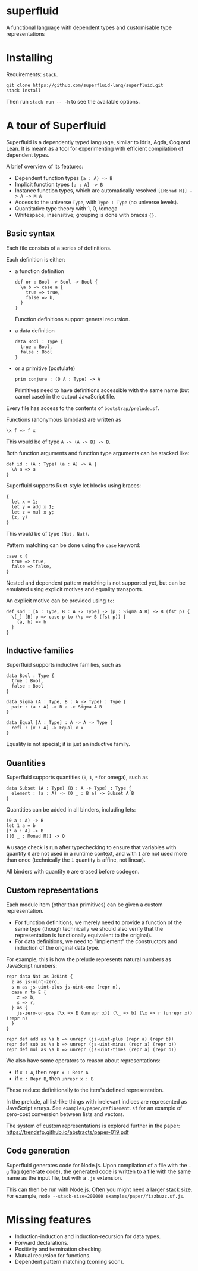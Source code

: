 # superfluid

A functional language with dependent types and customisable type representations

# Installing

Requirements: `stack`.

```
git clone https://github.com/superfluid-lang/superfluid.git
stack install
```

Then run `stack run -- -h` to see the available options.

# A tour of Superfluid

Superfluid is a dependently typed language, similar to Idris, Agda, Coq and Lean.
It is meant as a tool for experimenting with efficient compilation of dependent types.

A brief overview of its features:

- Dependent function types `(a : A) -> B`
- Implicit function types `[a : A] -> B`
- Instance function types, which are automatically resolved `[[Monad M]] -> A -> M A`
- Access to the universe `Type`, with `Type : Type` (no universe levels).
- Quantitative type theory with 1, 0, \omega
- Whitespace, insensitive; grouping is done with braces `{}`.

## Basic syntax

Each file consists of a series of definitions.

Each definition is either:

- a function definition

    ```
    def or : Bool -> Bool -> Bool {
      \a b => case a {
        true => true,
        false => b,
      }
    }
    ```

    Function definitions support general recursion.

- a data definition

    ```
    data Bool : Type {
      true : Bool,
      false : Bool
    }
    ```

- or a primitive (postulate)

    ```
    prim conjure : (0 A : Type) -> A
    ```

  Primitives need to have definitions accessible with the same name (but camel
  case) in the output JavaScript file.

Every file has access to the contents of `bootstrap/prelude.sf`.

Functions (anonymous lambdas) are written as
```
\x f => f x
```
This would be of type `A -> (A -> B) -> B`.

Both function arguments and function type arguments can be stacked like:

```
def id : (A : Type) (a : A) -> A {
  \A a => a
}
```

Superfluid supports Rust-style let blocks using braces:
```
{
  let x = 1;
  let y = add x 1;
  let z = mul x y;
  (z, y)
}
```

This would be of type `(Nat, Nat)`.

Pattern matching can be done using the `case` keyword:
```
case x {
  true => true,
  false => false,
}
```

Nested and dependent pattern matching is not supported yet, but can be emulated
using explicit motives and equality transports.

An explicit motive can be provided using `to`:

```
def snd : [A : Type, B : A -> Type] -> (p : Sigma A B) -> B (fst p) {
  \[_] [B] p => case p to (\p => B (fst p)) {
    (a, b) => b
  }
}
```

## Inductive families

Superfluid supports inductive families, such as

```
data Bool : Type {
  true : Bool,
  false : Bool
}

data Sigma (A : Type, B : A -> Type) : Type {
  pair : (a : A) -> B a -> Sigma A B
}

data Equal [A : Type] : A -> A -> Type {
  refl : [x : A] -> Equal x x
}
```

Equality is not special; it is just an inductive family.

## Quantities

Superfluid supports quantities (`0`, `1`, `*` for omega), such as

```
data Subset (A : Type) (B : A -> Type) : Type {
  element : (a : A) -> (0 _ : B a) -> Subset A B
}
```

Quantities can be added in all binders, including lets:

```
(0 a : A) -> B
let 1 a = b
[* a : A] -> B
[[0 _ : Monad M]] -> Q
```

A usage check is run after typechecking to ensure that variables with quantity
`0` are not used in a runtime context, and with `1` are not used more than once
(technically the `1` quantity is affine, not linear).

All binders with quantity `0` are erased before codegen.

## Custom representations

Each module item (other than primitives) can be given a custom representation.

- For function definitions, we merely need to provide a function of the same
type (though technically we should also verify that the representation is
functionally equivalent to the original).
- For data definitions, we need to "implement" the constructors and induction of
the original data type.

For example, this is how the prelude represents natural numbers as JavaScript numbers:

```
repr data Nat as JsUint {
  z as js-uint-zero,
  s n as js-uint-plus js-uint-one (repr n),
  case n to E {
    z => b,
    s => r,
  } as {
    js-zero-or-pos [\x => E (unrepr x)] (\_ => b) (\x => r (unrepr x)) (repr n)
  }
}

repr def add as \a b => unrepr (js-uint-plus (repr a) (repr b))
repr def sub as \a b => unrepr (js-uint-minus (repr a) (repr b))
repr def mul as \a b => unrepr (js-uint-times (repr a) (repr b))
```

We also have some operators to reason about representations:

- if `x : A`, then `repr x : Repr A`
- if `x : Repr B`, then `unrepr x : B`

These reduce definitionally to the item's defined representation.

In the prelude, all list-like things with irrelevant indices are represented as
JavaScript arrays. See `examples/paper/refinement.sf` for an example of zero-cost
conversion between lists and vectors.

The system of custom representations is explored further in the paper:
<https://trendsfp.github.io/abstracts/paper-019.pdf>

## Code generation

Superfluid generates code for Node.js. Upon compilation of a file with the `-g` flag (generate code),
the generated code is written to a file with the same name as the input file, but with a `.js` extension.

This can then be run with Node.js. Often you might need a larger stack size.
For example, `node --stack-size=200000 examples/paper/fizzbuzz.sf.js`.

# Missing features

- Induction-induction and induction-recursion for data types.
- Forward declarations.
- Positivity and termination checking.
- Mutual recursion for functions.
- Dependent pattern matching (coming soon).
